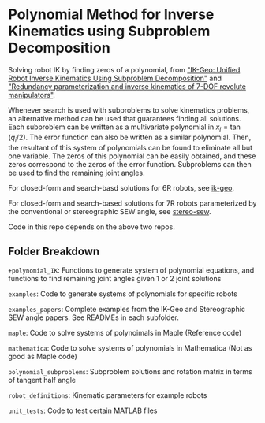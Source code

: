 # Polynomial Method for Inverse Kinematics using Subproblem Decomposition

Solving robot IK by finding zeros of a polynomial, from ["IK-Geo: Unified Robot Inverse Kinematics Using Subproblem Decomposition"](https://arxiv.org/abs/2211.05737) and ["Redundancy parameterization and inverse kinematics of 7-DOF revolute manipulators"](https://arxiv.org/abs/2307.13122).

Whenever search is used with subproblems to solve kinematics problems, an alternative method can be used that guarantees finding all solutions. Each subproblem can be written as a multivariate polynomial in $x_i = \tan(q_i/2)$. The error function can also be written as a similar polynomial. Then, the resultant of this system of polynomials can be found to eliminate all but one variable. The zeros of this polynomial can be easily obtained, and these zeros correspond to the zeros of the error function. Subproblems can then be used to find the remaining joint angles.

For closed-form and search-basd solutions for 6R robots, see [ik-geo](https://github.com/rpiRobotics/ik-geo).

For closed-form and search-based solutions for 7R robots parameterized by the conventional or stereographic SEW angle, see [stereo-sew](https://github.com/rpiRobotics/stereo-sew).

Code in this repo depends on the above two repos.


## Folder Breakdown

`+polynomial_IK`: Functions to generate system of polynomial equations, and functions to find remaining joint angles given 1 or 2 joint solutions

`examples`: Code to generate systems of polynomials for specific robots

`examples_papers`: Complete examples from the IK-Geo and Stereographic SEW angle papers. See READMEs in each subfolder.

`maple`: Code to solve systems of polynoimals in Maple (Reference code)

`mathematica`: Code to solve systems of polynomials in Mathematica (Not as good as Maple code)

`polynomial_subproblems`: Subproblem solutions and rotation matrix in terms of tangent half angle

`robot_definitions`: Kinematic parameters for example robots

`unit_tests`: Code to test certain MATLAB files